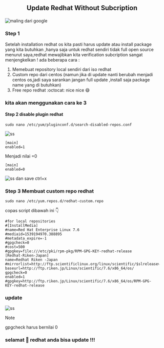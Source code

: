 <h2><p align="center">Update Redhat Without Subcription</p></h2>

![maling dari google](https://cdn.arstechnica.net/wp-content/uploads/2021/01/Red-Hat-no-cost-800x456.png)

### Step 1
Setelah installation redhat os kita pasti harus update atau install package yang kita butuhkan ,hanya saja untuk redhat sendiri tidak full open source menurut saya,redhat mewajibkan kita verification subcription sangat menjengkelkan !
ada beberapa cara :
1. Memebuat repository local sendiri dari iso redhat
2. Custom repo dari centos (namun jika di update nanti berubah menjadi centos os,jadi saya sarankan jangan full update ,install saja package name yang di butuhkan)
3. Free repo redhat :octocat: nice nice 😄

### kita akan menggunakan cara ke 3 
#### Step 2 disable plugin redhat
```
sudo nano /etc/yum/pluginconf.d/search-disabled-repos.conf
```
![ss](https://imagizer.imageshack.com/v2/320xq70/r/924/hAll2J.jpg)
```
[main]
enabled=1
```
Menjadi nilai =0
```
[main]
enabled=0
```
![ss](https://imagizer.imageshack.com/img922/2857/mYnar2.jpg)
dan save ctrl+x
### Step 3 Membuat custom repo redhat
```
sudo nano /etc/yum.repos.d/redhat-custom.repo
```
copas script dibawah ini 👇
```
#for local repositories
#[InstallMedia]
#name=Red Hat Enterprise Linux 7.6
#mediaid=1539194970.388895
#metadata_expire=-1
#gpgcheck=0
#cost=500
#gpgkey=file:///etc/pki/rpm-pkg/RPM-GPG-KEY-redhat-release
[Redhat-Riken-Japan]
name=Redhat Riken -Japan
#mirrorlist=http://ftp.scientificlinux.org/linux/scientific/$slreleasever/$basearch/os/
baseurl=http://ftp.riken.jp/Linux/scientific/7.6/x86_64/os/
gpgcheck=0
enabled=1
#gpgkey=http://ftp.riken.jp/Linux/scientific/7.6/x86_64/os/RPM-GPG-KEY-redhat-release
```
### update
![ss](https://imagizer.imageshack.com/img923/157/yWgHYc.jpg)

>[!NOTE]
>gpgcheck harus bernilai 0

### selamat 🥳 redhat anda bisa update !!!
